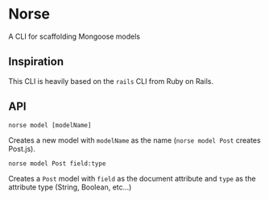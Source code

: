 # Norse

A CLI for scaffolding Mongoose models

## Inspiration

This CLI is heavily based on the `rails` CLI from Ruby on Rails.

## API

```
norse model [modelName]
```

Creates a new model with `modelName` as the name (`norse model Post` creates Post.js).

```
norse model Post field:type
```

Creates a `Post` model with `field` as the document attribute and `type` as the attribute type (String, Boolean, etc...)
